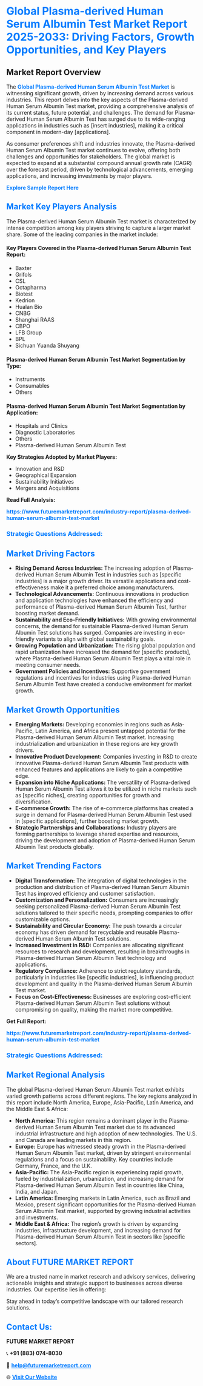<h1 style="color: #007BFF;">Global Plasma-derived Human Serum Albumin Test Market Report 2025-2033: Driving Factors, Growth Opportunities, and Key Players</h1>

<section id="overview">
<h2>Market Report Overview</h2>
<p>The <a href="https://www.futuremarketreport.com/industry-report/plasma-derived-human-serum-albumin-test-market" style="color: #007BFF; text-decoration: none;"><strong>Global Plasma-derived Human Serum Albumin Test Market</strong></a> is witnessing significant growth, driven by increasing demand across various industries. This report delves into the key aspects of the Plasma-derived Human Serum Albumin Test market, providing a comprehensive analysis of its current status, future potential, and challenges. The demand for Plasma-derived Human Serum Albumin Test has surged due to its wide-ranging applications in industries such as [insert industries], making it a critical component in modern-day [applications].</p>
<p>As consumer preferences shift and industries innovate, the Plasma-derived Human Serum Albumin Test market continues to evolve, offering both challenges and opportunities for stakeholders. The global market is expected to expand at a substantial compound annual growth rate (CAGR) over the forecast period, driven by technological advancements, emerging applications, and increasing investments by major players.</p>
</section>

<section id="overview">
<p><a href="https://www.futuremarketreport.com/request-sample/reportId=127612" style="color: #007BFF; text-decoration: none;"><strong>Explore Sample Report Here</strong></a></p>
</section>

<section id="key-players">
<h2 style="color: #007BFF;">Market Key Players Analysis</h2>
<p>The Plasma-derived Human Serum Albumin Test market is characterized by intense competition among key players striving to capture a larger market share. Some of the leading companies in the market include:</p>
<h4>Key Players Covered in the Plasma-derived Human Serum Albumin Test Report:</h4>
<ul><li>Baxter</li><li>Grifols</li><li>CSL</li><li>Octapharma</li><li>Biotest</li><li>Kedrion</li><li>Hualan Bio</li><li>CNBG</li><li>Shanghai RAAS</li><li>CBPO</li><li>LFB Group</li><li>BPL</li><li>Sichuan Yuanda Shuyang</li></ul>
<h4>Plasma-derived Human Serum Albumin Test Market Segmentation by Type:</h4>
<ul><li>Instruments</li><li>Consumables</li><li>Others</li></ul>

<h4>Plasma-derived Human Serum Albumin Test Market Segmentation by Application:</h4>
<ul><li>Hospitals and Clinics</li><li>Diagnostic Laboratories</li><li>Others</li><li>Plasma-derived Human Serum Albumin Test</li></ul>
<p><strong>Key Strategies Adopted by Market Players:</strong></p>
<ul>
<li>Innovation and R&D</li>
<li>Geographical Expansion</li>
<li>Sustainability Initiatives</li>
<li>Mergers and Acquisitions</li>
</ul>
</section>

<section>
<p><strong>Read Full Analysis: </strong></p><a href="https://www.futuremarketreport.com/industry-report/plasma-derived-human-serum-albumin-test-market" style="color: #007BFF; text-decoration: none;"><strong>https://www.futuremarketreport.com/industry-report/plasma-derived-human-serum-albumin-test-market</strong></a>
<h3 style="color: #007BFF;">Strategic Questions Addressed:</h3>
</section>

<section id="driving-factors">
<h2 style="color: #007BFF;">Market Driving Factors</h2>
<ul>
<li><strong>Rising Demand Across Industries:</strong> The increasing adoption of Plasma-derived Human Serum Albumin Test in industries such as [specific industries] is a major growth driver. Its versatile applications and cost-effectiveness make it a preferred choice among manufacturers.</li>
<li><strong>Technological Advancements:</strong> Continuous innovations in production and application technologies have enhanced the efficiency and performance of Plasma-derived Human Serum Albumin Test, further boosting market demand.</li>
<li><strong>Sustainability and Eco-Friendly Initiatives:</strong> With growing environmental concerns, the demand for sustainable Plasma-derived Human Serum Albumin Test solutions has surged. Companies are investing in eco-friendly variants to align with global sustainability goals.</li>
<li><strong>Growing Population and Urbanization:</strong> The rising global population and rapid urbanization have increased the demand for [specific products], where Plasma-derived Human Serum Albumin Test plays a vital role in meeting consumer needs.</li>
<li><strong>Government Policies and Incentives:</strong> Supportive government regulations and incentives for industries using Plasma-derived Human Serum Albumin Test have created a conducive environment for market growth.</li>
</ul>
</section>

<section id="growth-opportunities">
<h2 style="color: #007BFF;">Market Growth Opportunities</h2>
<ul>
<li><strong>Emerging Markets:</strong> Developing economies in regions such as Asia-Pacific, Latin America, and Africa present untapped potential for the Plasma-derived Human Serum Albumin Test market. Increasing industrialization and urbanization in these regions are key growth drivers.</li>
<li><strong>Innovative Product Development:</strong> Companies investing in R&D to create innovative Plasma-derived Human Serum Albumin Test products with enhanced features and applications are likely to gain a competitive edge.</li>
<li><strong>Expansion into Niche Applications:</strong> The versatility of Plasma-derived Human Serum Albumin Test allows it to be utilized in niche markets such as [specific niches], creating opportunities for growth and diversification.</li>
<li><strong>E-commerce Growth:</strong> The rise of e-commerce platforms has created a surge in demand for Plasma-derived Human Serum Albumin Test used in [specific applications], further boosting market growth.</li>
<li><strong>Strategic Partnerships and Collaborations:</strong> Industry players are forming partnerships to leverage shared expertise and resources, driving the development and adoption of Plasma-derived Human Serum Albumin Test products globally.</li>
</ul>
</section>

<section id="trending-factors">
<h2 style="color: #007BFF;">Market Trending Factors</h2>
<ul>
<li><strong>Digital Transformation:</strong> The integration of digital technologies in the production and distribution of Plasma-derived Human Serum Albumin Test has improved efficiency and customer satisfaction.</li>
<li><strong>Customization and Personalization:</strong> Consumers are increasingly seeking personalized Plasma-derived Human Serum Albumin Test solutions tailored to their specific needs, prompting companies to offer customizable options.</li>
<li><strong>Sustainability and Circular Economy:</strong> The push towards a circular economy has driven demand for recyclable and reusable Plasma-derived Human Serum Albumin Test solutions.</li>
<li><strong>Increased Investment in R&D:</strong> Companies are allocating significant resources to research and development, resulting in breakthroughs in Plasma-derived Human Serum Albumin Test technology and applications.</li>
<li><strong>Regulatory Compliance:</strong> Adherence to strict regulatory standards, particularly in industries like [specific industries], is influencing product development and quality in the Plasma-derived Human Serum Albumin Test market.</li>
<li><strong>Focus on Cost-Effectiveness:</strong> Businesses are exploring cost-efficient Plasma-derived Human Serum Albumin Test solutions without compromising on quality, making the market more competitive.</li>
</ul>
</section>

<section>
<p><strong>Get Full Report: </strong></p><a href="https://www.futuremarketreport.com/industry-report/plasma-derived-human-serum-albumin-test-market" style="color: #007BFF; text-decoration: none;"><strong>https://www.futuremarketreport.com/industry-report/plasma-derived-human-serum-albumin-test-market</strong></a>
<h3 style="color: #007BFF;">Strategic Questions Addressed:</h3>
</section>


<section id="regional-analysis">
<h2 style="color: #007BFF;">Market Regional Analysis</h2>
<p>The global Plasma-derived Human Serum Albumin Test market exhibits varied growth patterns across different regions. The key regions analyzed in this report include North America, Europe, Asia-Pacific, Latin America, and the Middle East & Africa:</p>
<ul>
<li><strong>North America:</strong> This region remains a dominant player in the Plasma-derived Human Serum Albumin Test market due to its advanced industrial infrastructure and high adoption of new technologies. The U.S. and Canada are leading markets in this region.</li>
<li><strong>Europe:</strong> Europe has witnessed steady growth in the Plasma-derived Human Serum Albumin Test market, driven by stringent environmental regulations and a focus on sustainability. Key countries include Germany, France, and the U.K.</li>
<li><strong>Asia-Pacific:</strong> The Asia-Pacific region is experiencing rapid growth, fueled by industrialization, urbanization, and increasing demand for Plasma-derived Human Serum Albumin Test in countries like China, India, and Japan.</li>
<li><strong>Latin America:</strong> Emerging markets in Latin America, such as Brazil and Mexico, present significant opportunities for the Plasma-derived Human Serum Albumin Test market, supported by growing industrial activities and investments.</li>
<li><strong>Middle East & Africa:</strong> The region’s growth is driven by expanding industries, infrastructure development, and increasing demand for Plasma-derived Human Serum Albumin Test in sectors like [specific sectors].</li>
</ul>
</section>

<footer>
<h2 style="color: #007BFF;">About FUTURE MARKET REPORT</h2>
<p>We are a trusted name in market research and advisory services, delivering actionable insights and strategic support to businesses across diverse industries. Our expertise lies in offering:</p>

<p>Stay ahead in today’s competitive landscape with our tailored research solutions.</p>

<h2 style="color: #007BFF;">Contact Us:</h2>
<p><strong>FUTURE MARKET REPORT</strong></p>
<p>📞 <strong>+91 (883) 074-8030</strong></p>
<p>📧 <strong><a href="mailto:help@futuremarketreport.com" style="color: #007BFF;">help@futuremarketreport.com</a></strong></p>
<p>🌐 <strong><a href="https://www.futuremarketreport.com/" style="color: #007BFF;">Visit Our Website</a></strong></p>
</footer>